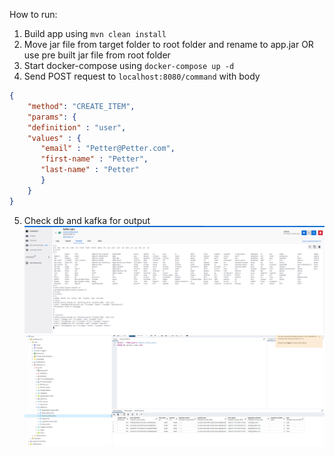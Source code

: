 How to run:
1. Build app using `mvn clean install`
2. Move jar file from target folder to root folder and rename to app.jar OR use pre built jar file from root folder
3. Start docker-compose using `docker-compose up -d`
4. Send POST request to `localhost:8080/command` with body
```json
{
    "method": "CREATE_ITEM",
    "params": {
    "definition" : "user",
    "values" : {
       "email" : "Petter@Petter.com",
       "first-name" : "Petter",
       "last-name" : "Petter"
       }
    }
}
```
5. Check db and kafka for output
![img.png](img.png)
![img_1.png](img_1.png)